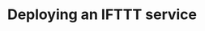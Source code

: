 ---
title: Deploying an IFTTT service
redirect_to:
  - https://www.ibm.com/support/knowledgecenter/SS7P7S_ind/watson-assistant-solutions/ifttt/configure_wa_ifttt_service.html
---